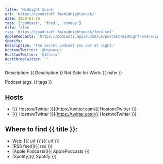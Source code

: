 ```yaml
---
title: 'Midnight Snack'
url: 'https://goodstuff.fm/midnightsnack/'
date: 2020-01-29
tags: ['podcast', 'food', 'comedy']
nsfw: false
rss: 'https://goodstuff.fm/midnightsnack/feed.xml'
ApplePodcasts: 'https://podcasts.apple.com/us/podcast/midnight-snack/id1495614674'
Spotify: 
Description: 'The secret podcast you eat at night.'
HostoneTwitter: '@hopburps'
HosttwoTwitter: '@iChris'
HostthreeTwitter: ''
---
```


Description: {{ Description }} 
Not Safe for Work: {{ nsfw }}

Podcast tags: {{ tags }}

## Hosts

* [{{ HostoneTwitter }}](https://twitter.com/{{ HostoneTwitter }})
* [{{ HosttwoTwitter }}](https://twitter.com/{{ HosttwoTwitter }})

## Where to find {{ title }}:

* Web: [{{ url }}]({{ url }})
* [RSS feed]({{ rss }})
* [Apple Podcasts]({{ ApplePodcasts }})
* [Spotify]({{ Spotify }})
